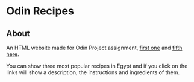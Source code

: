 # Odin Recipes
## About
An HTML website made for Odin Project assignment, [first one](https://www.theodinproject.com/lessons/foundations-recipes) and [fifth here](https://www.theodinproject.com/lessons/foundations-block-and-inline). 

You can show three most popular recipes in Egypt and if you click on the links will show a description, the instructions and ingredients of them.
